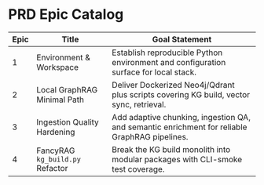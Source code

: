 # PRD Epic Catalog

| Epic | Title                       | Goal Statement                                                                         |
|------|-----------------------------|----------------------------------------------------------------------------------------|
| 1    | Environment & Workspace     | Establish reproducible Python environment and configuration surface for local stack.   |
| 2    | Local GraphRAG Minimal Path | Deliver Dockerized Neo4j/Qdrant plus scripts covering KG build, vector sync, retrieval. |
| 3    | Ingestion Quality Hardening | Add adaptive chunking, ingestion QA, and semantic enrichment for reliable GraphRAG pipelines. |
| 4    | FancyRAG `kg_build.py` Refactor | Break the KG build monolith into modular packages with CLI-smoke test coverage. |
